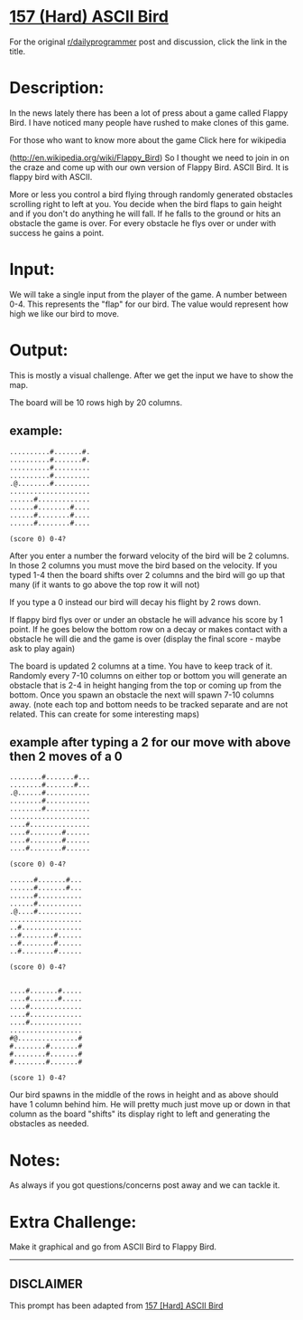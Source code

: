 # [157 (Hard) ASCII Bird](https://www.reddit.com/r/dailyprogrammer/comments/22slvn/4112014_challenge_157_hard_ascii_bird/)

For the original [r/dailyprogrammer](https://www.reddit.com/r/dailyprogrammer/) post and discussion, click the link in the title.

# Description:
In the news lately there has been a lot of press about a game called Flappy Bird. I have noticed many people have rushed to make clones of this game. 

For those who want to know more about the game Click here for wikipedia

(http://en.wikipedia.org/wiki/Flappy_Bird)
So I thought we need to join in on the craze and come up with our own version of Flappy Bird. ASCII Bird. It is flappy bird with ASCII.

More or less you control a bird flying through randomly generated obstacles scrolling right to left at you. You decide when the bird flaps to gain height and if you don't do anything he will fall. If he falls to the ground or hits an obstacle the game is over. For every obstacle he flys over or under with success he gains a point. 

# Input:
We will take a single input from the player of the game. A number between 0-4. This represents the "flap" for our bird. The value would represent how high we like our bird to move. 

# Output:
This is mostly a visual challenge. After we get the input we have to show the map. 

The board will be 10 rows high by 20 columns.

## example:

```
..........#.......#.
..........#.......#.
..........#.........
..........#.........
.@........#.........
....................
......#.............
......#........#....
......#........#....
......#........#....

(score 0) 0-4?
```
After you enter a number the forward velocity of the bird will be 2 columns. In those 2 columns you must move the bird based on the velocity. If you typed 1-4 then the board shifts over 2 columns and the bird will go up that many (if it wants to go above the top row it will not) 

If you type a 0 instead our bird will decay his flight by 2 rows down. 

If flappy bird flys over or under an obstacle he will advance his score by 1 point. If he goes below the bottom row on  a decay or makes contact with a obstacle he will die and the game is over (display the final score - maybe ask to play again)

The board is updated 2 columns at a time. You have to keep track of it. Randomly every 7-10 columns on either top or bottom you will generate an obstacle that is 2-4 in height hanging from the top or coming up from the bottom. Once you spawn an obstacle the next will spawn 7-10 columns away. (note each top and bottom needs to be tracked separate and are not related. This can create for some interesting maps)

## example after typing a 2 for our move with above then 2 moves of a 0

```
........#.......#...
........#.......#...
.@......#...........
........#...........
........#...........
....................
....#...............
....#........#......
....#........#......
....#........#......

(score 0) 0-4?

......#.......#...
......#.......#...
......#...........
......#...........
.@....#...........
..................
..#...............
..#........#......
..#........#......
..#........#......

(score 0) 0-4?


....#.......#.....
....#.......#.....
....#.............
....#.............
....#.............
..................
#@...............#
#........#.......#
#........#.......#
#........#.......#

(score 1) 0-4?
```
Our bird spawns in the middle of the rows in height and as above should have 1 column behind him. He will pretty much just move up or down in that column as the board "shifts" its display right to left and generating the obstacles as needed.

# Notes:
As always if you got questions/concerns post away and we can tackle it.

# Extra Challenge:
Make it graphical and go from ASCII Bird to Flappy Bird.


----
## **DISCLAIMER**
This prompt has been adapted from [157 [Hard] ASCII Bird](https://www.reddit.com/r/dailyprogrammer/comments/22slvn/4112014_challenge_157_hard_ascii_bird/
)
